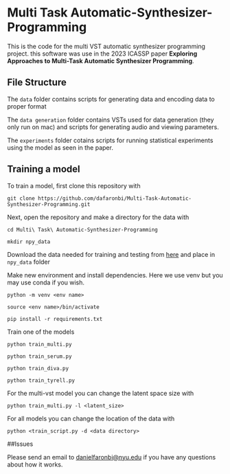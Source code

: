 # Multi Task Automatic-Synthesizer-Programming
This is the code for the multi VST automatic synthesizer programming project. this software was use in the 2023 ICASSP paper **Exploring Approaches to Multi-Task Automatic Synthesizer Programming**.

## File Structure

The `data` folder contains scripts for generating data and encoding data to proper format

The `data generation` folder contains VSTs used for data generation (they only run on mac) and scripts for generating audio and viewing parameters.

The `experiments` folder cotains scripts for running statistical experiments using the model as seen in the paper.

## Training a model

To train a model, first clone this repository with

`git clone https://github.com/dafaronbi/Multi-Task-Automatic-Synthesizer-Programming.git`

Next, open the repository and make a directory for the data with 

`cd Multi\ Task\ Automatic-Synthesizer-Programming`

`mkdir npy_data`

Download the data needed for training and testing from [here](https://zenodo.org/record/7686668#.ZAET5ezMJhE) and place in `npy_data` folder

Make new environment and install dependencies. Here we use venv but you may use conda if you wish.

`python -m venv <env name>`

`source <env name>/bin/activate`

`pip install -r requirements.txt`

Train one of the models

`python train_multi.py`

`python train_serum.py`

`python train_diva.py`

`python train_tyrell.py`

For the multi-vst model you can change the latent space size with 

`python train_multi.py -l <latent_size>`

For all models you can change the location of the data with

`python <train_script.py -d <data directory>`

##Issues

Please send an email to danielfaronbi@nyu.edu if you have any questions about how it works.


